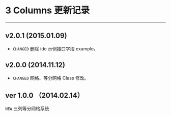 # 3 Columns 更新记录
---

## v2.0.1 (2015.01.09)

- `CHANGED` 删除 ide 示例接口字段 example。

## v2.0.0 (2014.11.12)

- `CHANGED` 网格、等分网格 Class 修改。

##  ver 1.0.0 （2014.02.14）

`NEW` 三列等分网格系统
